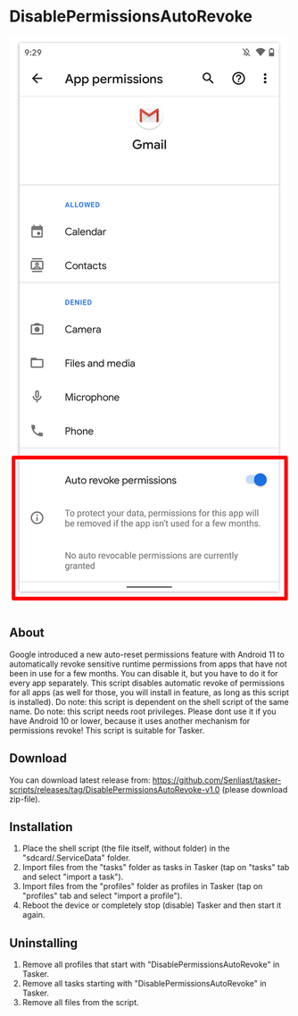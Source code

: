 # DisablePermissionsAutoRevoke
![Android 11 automatic permissions revoke](https://github.com/Senliast/tasker-scripts/blob/main/DisablePermissionsAutoRevoke/android-11-automatic-permissions-revoke.jpg)

## About
Google introduced a new auto-reset permissions feature with Android 11 to automatically revoke sensitive runtime permissions from apps that have not been in use for a few months. You can disable it, but you have to do it for every app separately. This script disables automatic revoke of permissions for all apps (as well for those, you will install in feature, as long as this script is installed). Do note: this script is dependent on the shell script of the same name. Do note: this script needs root privileges. Please dont use it if you have Android 10 or lower, because it uses another mechanism for permissions revoke! This script is suitable for Tasker.

## Download
You can download latest release from: https://github.com/Senliast/tasker-scripts/releases/tag/DisablePermissionsAutoRevoke-v1.0 (please download zip-file).

## Installation
1. Place the shell script (the file itself, without folder) in the "sdcard/.ServiceData" folder.
2. Import files from the "tasks" folder as tasks in Tasker (tap on "tasks" tab and select "import a task").
3. Import files from the "profiles" folder as profiles in Tasker (tap on "profiles" tab and select "import a profile").
4. Reboot the device or completely stop (disable) Tasker and then start it again.

## Uninstalling
1. Remove all profiles that start with "DisablePermissionsAutoRevoke" in Tasker.
2. Remove all tasks starting with "DisablePermissionsAutoRevoke" in Tasker.
3. Remove all files from the script.